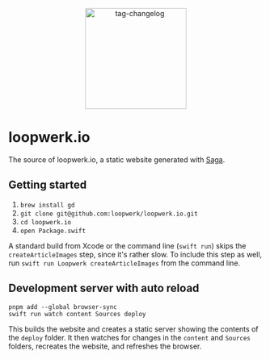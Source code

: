 <p align="center">
  <img src="logo.png" width="200" alt="tag-changelog" />
</p>

# loopwerk.io
The source of loopwerk.io, a static website generated with [Saga](https://github.com/loopwerk/Saga).

## Getting started
1. `brew install gd`
2. `git clone git@github.com:loopwerk/loopwerk.io.git`
3. `cd loopwerk.io`
4. `open Package.swift`

A standard build from Xcode or the command line (`swift run`) skips the `createArticleImages` step, since it's rather slow. To include this step as well, run `swift run Loopwerk createArticleImages` from the command line.

## Development server with auto reload
```
pnpm add --global browser-sync
swift run watch content Sources deploy
```

This builds the website and creates a static server showing the contents of the `deploy` folder. It then watches for changes in the `content` and `Sources` folders, recreates the website, and refreshes the browser.